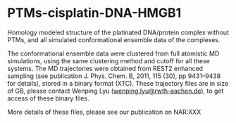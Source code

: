 # PTMs-cisplatin-DNA-HMGB1

Homology modeled structure of the platinated DNA/protein complex without PTMs, and all simulated conformational ensemble data of the complexes.

The conformational ensemble data were clustered from full atomistic MD simulations, using the same clustering method and cutoff for all these systems.
The MD trajectories were obtained from REST2 enhanced sampling (see publication J. Phys. Chem. B, 2011, 115 (30), pp 9431–9438
for details), stored in a binary format (XTC).
These trajectory files are in size of GB, please contact Wenping Lyu (wenping.lyu@rwth-aachen.de), to get access of these binary files.

More details of these files, please see our publication on NAR:XXX
